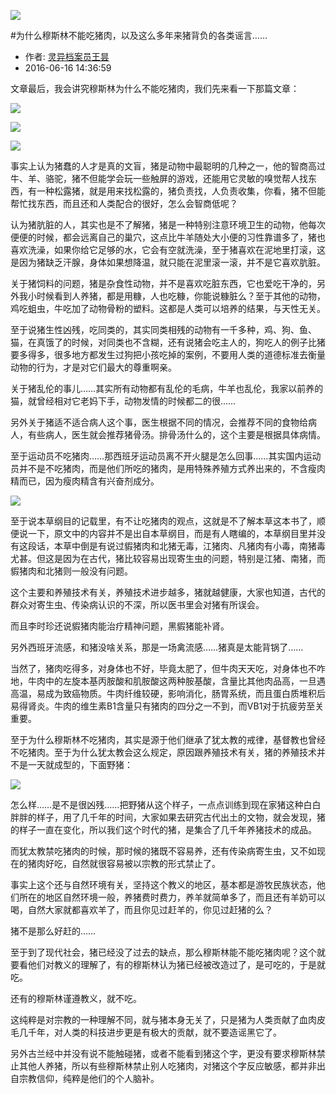 ![](imgs/01.jpg)

#为什么穆斯林不能吃猪肉，以及这么多年来猪背负的各类谣言……

* 作者: [灵异档案员王昙](http://m.weibo.cn/u/2981083181)
* 2016-06-16 14:36:59

文章最后，我会讲究穆斯林为什么不能吃猪肉，我们先来看一下那篇文章：

![](imgs/02.jpg)

![](imgs/03.jpg)

![](imgs/04.jpg)

   事实上认为猪蠢的人才是真的文盲，猪是动物中最聪明的几种之一，他的智商高过牛、羊、骆驼，猪不但能学会玩一些触屏的游戏，还能用它灵敏的嗅觉帮人找东西，有一种松露猪，就是用来找松露的，猪负责找，人负责收集，你看，猪不但能帮忙找东西，而且还和人类配合的很好，怎么会智商低呢？


认为猪肮脏的人，其实也是不了解猪，猪是一种特别注意环境卫生的动物，他每次便便的时候，都会远离自己的巢穴，这点比牛羊随处大小便的习性靠谱多了，猪也喜欢洗澡，如果你给它足够的水，它会有空就洗澡，至于猪喜欢在泥地里打滚，这是因为猪缺乏汗腺，身体如果想降温，就只能在泥里滚一滚，并不是它喜欢肮脏。

关于猪饲料的问题，猪是杂食性动物，并不是喜欢吃脏东西，它也爱吃干净的，另外我小时候看到人养猪，都是用糠，人也吃糠，你能说糠脏么？至于其他的动物，鸡吃蛆虫，牛吃加了动物骨粉的塑料。这都是人类可以培养的结果，与天性无关。

至于说猪生性凶残，吃同类的，其实同类相残的动物有一千多种，鸡、狗、鱼、猫，在真饿了的时候，对同类也不含糊，还有说猪会吃主人的，狗吃人的例子比猪要多得多，很多地方都发生过狗把小孩吃掉的案例，不要用人类的道德标准去衡量动物的行为，才是对它们最大的尊重啊亲。

关于猪乱伦的事儿……其实所有动物都有乱伦的毛病，牛羊也乱伦，我家以前养的猫，就曾经相对它老妈下手，动物发情的时候都二的很……

另外关于猪适不适合病人这个事，医生根据不同的情况，会推荐不同的食物给病人，有些病人，医生就会推荐猪骨汤。排骨汤什么的，这个主要是根据具体病情。

至于运动员不吃猪肉……那西班牙运动员离不开火腿是怎么回事……其实国内运动员并不是不吃猪肉，而是他们所吃的猪肉，是用特殊养殖方式养出来的，不含瘦肉精而已，因为瘦肉精含有兴奋剂成分。

![](imgs/05.jpg)

至于说本草纲目的记载里，有不让吃猪肉的观点，这就是不了解本草这本书了，顺便说一下，原文中的内容并不是出自本草纲目，而是有人瞎编的，本草纲目里并没有这段话，本草中倒是有说过貑猪肉和北猪无毒，江猪肉、凡猪肉有小毒，南猪毒尤甚。但这是因为在古代，猪比较容易出现寄生虫的问题，特别是江猪、南猪，而貑猪肉和北猪则一般没有问题。

这个主要和养殖技术有关，养殖技术进步越多，猪就越健康，大家也知道，古代的群众对寄生虫、传染病认识的不深，所以医书里会对猪有所误会。

而且李时珍还说貑猪肉能治疗精神问题，黑貑猪能补肾。

另外西班牙流感，和猪没啥关系，那是一场禽流感……猪真是太能背锅了……

当然了，猪肉吃得多，对身体也不好，毕竟太肥了，但牛肉天天吃，对身体也不咋地，牛肉中的左旋本基丙胺酸和肌胺酸这两种胺基酸，含量比其他肉品高，一旦遇高温，易成为致癌物质。牛肉纤维较硬，影响消化，肠胃系统，而且蛋白质堆积后易得肾炎。牛肉的维生素B1含量只有猪肉的四分之一不到，而VB1对于抗疲劳至关重要。

至于为什么穆斯林不吃猪肉，其实是源于他们继承了犹太教的戒律，基督教也曾经不吃猪肉。至于为什么犹太教会这么规定，原因跟养殖技术有关，猪的养殖技术并不是一天就成型的，下面野猪：

![](imgs/06.jpg)

怎么样……是不是很凶残……把野猪从这个样子，一点点训练到现在家猪这种白白胖胖的样子，用了几千年的时间，大家如果去研究古代出土的文物，就会发现，猪的样子一直在变化，所以我们这个时代的猪，是集合了几千年养猪技术的成品。


而犹太教禁吃猪肉的时候，那时候的猪既不容易养，还有传染病寄生虫，又不如现在的猪肉好吃，自然就很容易被以宗教的形式禁止了。

事实上这个还与自然环境有关，坚持这个教义的地区，基本都是游牧民族状态，他们所在的地区自然环境一般，养猪费时费力，养羊就简单多了，而且还有羊奶可以喝，自然大家就都喜欢羊了，而且你见过赶羊的，你见过赶猪的么？

猪不是那么好赶的……

至于到了现代社会，猪已经没了过去的缺点，那么穆斯林能不能吃猪肉呢？这个就要看他们对教义的理解了，有的穆斯林认为猪已经被改造过了，是可吃的，于是就吃。

还有的穆斯林谨遵教义，就不吃。

这纯粹是对宗教的一种理解不同，就与猪本身无关了，只是猪为人类贡献了血肉皮毛几千年，对人类的科技进步更是有极大的贡献，就不要造谣黑它了。

另外古兰经中并没有说不能触碰猪，或者不能看到猪这个字，更没有要求穆斯林禁止其他人养猪，所以有些穆斯林禁止别人吃猪肉，对猪这个字反应敏感，都并非出自宗教信仰，纯粹是他们的个人脑补。
